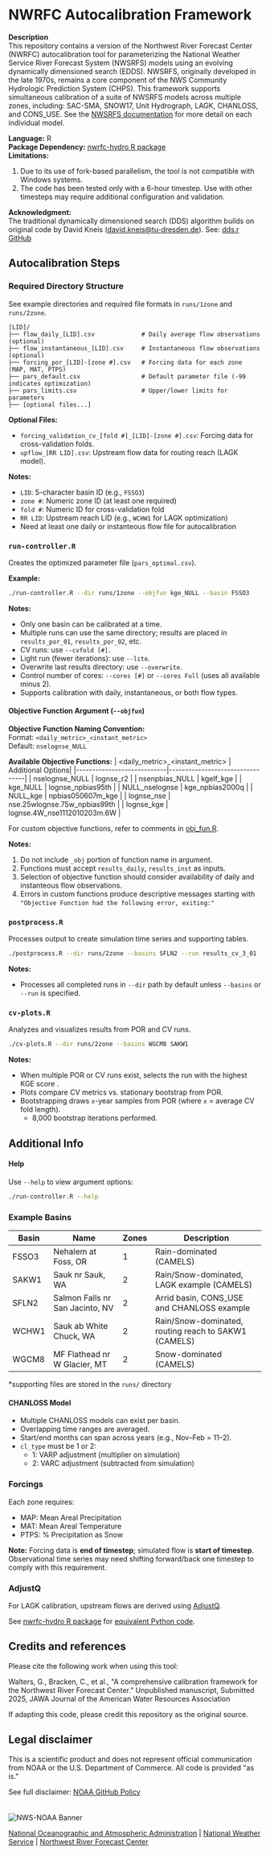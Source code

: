 # NWRFC Autocalibration Framework

**Description**  
This repository contains a version of the Northwest River Forecast Center (NWRFC) autocalibration tool for parameterizing the National Weather Service River Forecast System (NWSRFS) models using an evolving dynamically dimensioned search (EDDS). NWSRFS, originally developed in the late 1970s, remains a core component of the NWS Community Hydrologic Prediction System (CHPS).  This framework supports simultaneous calibration of a suite of NWSRFS models across multiple zones, including: SAC-SMA, SNOW17, Unit Hydrograph, LAGK, CHANLOSS, and CONS_USE.  See the [NWSRFS documentation](https://www.weather.gov/owp/oh_hrl_nwsrfs_users_manual_htm_xrfsdocpdf) for more detail on each individual model.

**Language:** R  
**Package Dependency:** [nwrfc-hydro R package](https://github.com/NOAA-NWRFC/nwsrfs-hydro-models)  
**Limitations:**
1. Due to its use of fork-based parallelism, the tool is not compatible with Windows systems.
2. The code has been tested only with a 6-hour timestep. Use with other timesteps may require additional configuration and validation.

**Acknowledgment:**  
The traditional dynamically dimensioned search (DDS) algorithm builds on original code by David Kneis ([david.kneis@tu-dresden.de](mailto:david.kneis@tu-dresden.de)). See: [dds.r GitHub](https://github.com/dkneis/mcu/blob/master/R/dds.r)

## Autocalibration Steps

### Required Directory Structure

See example directories and required file formats in `runs/1zone` and `runs/2zone`.

```
[LID]/
├── flow_daily_[LID].csv             # Daily average flow observations (optional)
├── flow_instantaneous_[LID].csv     # Instantaneous flow observations (optional)
├── forcing_por_[LID]-[zone #].csv   # Forcing data for each zone (MAP, MAT, PTPS)
├── pars_default.csv                 # Default parameter file (-99 indicates optimization)
├── pars_limits.csv                  # Upper/lower limits for parameters
├── [optional files...]
```

**Optional Files:**
- `forcing_validation_cv_[fold #]_[LID]-[zone #].csv`: Forcing data for cross-validation folds.
- `upflow_[RR LID].csv`: Upstream flow data for routing reach (LAGK model).

**Notes:**
- `LID`: 5-character basin ID (e.g., `FSSO3`)
- `zone #`: Numeric zone ID (at least one required)
- `fold #`: Numeric ID for cross-validation fold
- `RR LID`: Upstream reach LID (e.g., `WCHW1` for LAGK optimization)
- Need at least one daily or instanteous flow file for autocalibration 

### `run-controller.R`

Creates the optimized parameter file (`pars_optimal.csv`).

**Example:**
```bash
./run-controller.R --dir runs/1zone --objfun kge_NULL --basin FSSO3
```

**Notes:**
- Only one basin can be calibrated at a time.
- Multiple runs can use the same directory; results are placed in `results_por_01`, `results_por_02`, etc.
- CV runs: use `--cvfold [#]`.
- Light run (fewer iterations): use `--lite`.
- Overwrite last results directory: use `--overwrite`.
- Control number of cores: `--cores [#]` or `--cores Full` (uses all available minus 2).
- Supports calibration with daily, instantaneous, or both flow types.



#### Objective Function Argument (`--objfun`)

**Objective Function Naming Convention:**  
Format: `<daily_metric>_<instant_metric>`  
Default: `nselognse_NULL`

**Available Objective Functions:**
| <daily_metric>_<instant_metric> | Additional Options|
|----------------------------|---------------------------------|
| nselognse_NULL             | lognse_r2                       |
| nsenpbias_NULL             | kgelf_kge                       |
| kge_NULL                   | lognse_npbias95th              |
| NULL_nselognse             | kge_npbias2000q                |
| NULL_kge                   | npbias050607m_kge              |
| lognse_nse                 | nse.25wlognse.75w_npbias99th   |
| lognse_kge                 | lognse.4W_nse1112010203m.6W    |

For custom objective functions, refer to comments in [obj_fun.R](https://github.com/geoffrey-walters/nwrfc-hydro-evolvingDDS/blob/main/obj_fun.R).  

**Notes:**
1. Do not include `_obj` portion of function name in argument.
2. Functions must accept `results_daily`, `results_inst` as inputs.
3. Selection of objective function should consider availability of daily and instanteous flow observations.
4. Errors in custom functions produce descriptive messages starting with  
   `"Objective Function had the following error, exiting:"`
 
### `postprocess.R`

Processes output to create simulation time series and supporting tables.

```bash
./postprocess.R --dir runs/2zone --basins SFLN2 --run results_cv_3_01
```

**Notes:**
- Processes all completed runs in `--dir` path by default unless `--basins` or `--run` is specified.

### `cv-plots.R`

Analyzes and visualizes results from POR and CV runs.

```bash
./cv-plots.R --dir runs/2zone --basins WGCM8 SAKW1
```
**Notes:**
- When multiple POR or CV runs exist, selects the run with the highest KGE score .
- Plots compare CV metrics vs. stationary bootstrap from POR.
- Bootstrapping draws `x`-year samples from POR (where `x` = average CV fold length).
  - 8,000 bootstrap iterations performed.
  
## Additional Info

#### Help

Use `--help` to view argument options:
```bash
./run-controller.R --help
```

### Example Basins

| Basin  |  Name |Zones | Description |
|--------|-------|-------|-------------|
| FSSO3  | Nehalem at Foss, OR|1     | Rain-dominated (CAMELS) |
| SAKW1  | Sauk nr Sauk, WA|2     |  Rain/Snow-dominated, LAGK example (CAMELS)|
| SFLN2  | Salmon Falls nr San Jacinto, NV|2     | Arrid basin, CONS_USE and CHANLOSS example |
| WCHW1  | Sauk ab White Chuck, WA|2     | Rain/Snow-dominated, routing reach to SAKW1 (CAMELS) |
| WGCM8  | MF Flathead nr W Glacier, MT|2     | Snow-dominated (CAMELS) |

*supporting files are stored in the `runs/` directory

#### CHANLOSS Model

- Multiple CHANLOSS models can exist per basin.
- Overlapping time ranges are averaged.
- Start/end months can span across years (e.g., Nov–Feb = 11–2).
- `cl_type` must be 1 or 2:
  - 1: VARP adjustment (multiplier on simulation)
  - 2: VARC adjustment (subtracted from simulation)

### Forcings

Each zone requires:
- MAP: Mean Areal Precipitation
- MAT: Mean Areal Temperature
- PTPS: % Precipitation as Snow

**Note:** Forcing data is **end of timestep**; simulated flow is **start of timestep**. Observational time series may need shifting forward/back one timestep to comply with this requirement. 

### AdjustQ

For LAGK calibration, upstream flows are derived using [AdjustQ](https://publicwiki.deltares.nl/display/FEWSDOC/AdjustQ).  

See [nwrfc-hydro R package](https://github.com/NOAA-NWRFC/nwsrfs-hydro-models) for [equivalent Python code](https://github.com/NOAA-NWRFC/nwsrfs-hydro-models/blob/main/py-rfchydromodels/utilities/adjustq.py).

## Credits and references

Please cite the following work when using this tool:

Walters, G., Bracken, C., et al., "A comprehensive calibration framework for the Northwest River Forecast Center." Unpublished manuscript, Submitted 2025, JAWA Journal of the American Water Resources Association

If adapting this code, please credit this repository as the original source. 

## Legal disclaimer

This is a scientific product and does not represent official communication from NOAA or the U.S. Department of Commerce. All code is provided "as is."

See full disclaimer: [NOAA GitHub Policy](https://github.com/NOAAGov/Information)
 \
 \
 \
<img src="https://www.weather.gov/bundles/templating/images/header/header.png" alt="NWS-NOAA Banner">

[National Oceanographic and Atmospheric Administration](https://www.noaa.gov) | [National Weather Service](https://www.weather.gov/) | [Northwest River Forecast Center](https://www.nwrfc.noaa.gov/rfc/)


